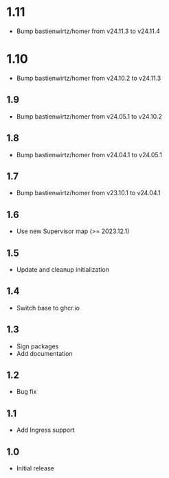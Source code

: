 # 1.11
- Bump bastienwirtz/homer from v24.11.3 to v24.11.4
# 1.10
- Bump bastienwirtz/homer from v24.10.2 to v24.11.3
## 1.9
- Bump bastienwirtz/homer from v24.05.1 to v24.10.2
## 1.8
- Bump bastienwirtz/homer from v24.04.1 to v24.05.1
## 1.7
- Bump bastienwirtz/homer from v23.10.1 to v24.04.1
## 1.6
- Use new Supervisor map (>= 2023.12.1)
## 1.5
- Update and cleanup initialization
## 1.4
- Switch base to ghcr.io
## 1.3
- Sign packages
- Add documentation
## 1.2
- Bug fix
## 1.1
- Add Ingress support
## 1.0
- Initial release
